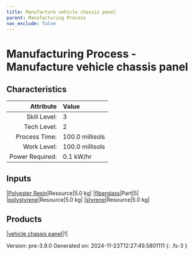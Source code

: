 ```yaml
---
title: Manufacture vehicle chassis panel
parent: Manufacturing Process
nav_exclude: false
---
```

# Manufacturing Process - Manufacture vehicle chassis panel


## Characteristics

| Attribute      | Value |
|--------:|:------|
|Skill Level:|3|
|Tech Level:|2|
|Process Time:|100.0 millisols|
|Work Level:|100.0 millisols|
|Power Required:|0.1 kW/hr|

## Inputs

|[Polyester Resin](../resource/polyester-resin.html)|Resource|5.0 kg|
|[fiberglass](../part/fiberglass.html)|Part|5|
|[polystyrene](../resource/polystyrene.html)|Resource|5.0 kg|
|[styrene](../resource/styrene.html)|Resource|5.0 kg|

## Products

|[vehicle chassis panel](../part/vehicle-chassis-panel.html)|1|


Version: pre-3.9.0 Generated on: 2024-11-23T12:27:49.5801111
{: .fs-3 }

